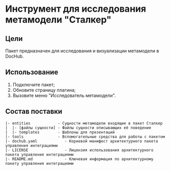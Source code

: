 # Инструмент для исследования метамодели "Сталкер"

## Цели

Пакет предназначен для исследования и визуализации метамодели в DocHub.

## Использование

1. Подключите пакет;
2. Обновите страницу плагина;
3. Вызовите меню "Исследователь метамодели".

## Состав поставки

```
|- entities            - Сущности метамодели входящие в пакет Сталкер
|  |- [файлы сущности] - Файлы сущности описывающих её поведение
|  |- templates        - Шаблоны для презентаций
|- tools               - Вспомогательные средства для работы с пакетом
|- dochub.yaml            - Корневой манифест архитектурного пакета управления интеграциями
|- LICENSE                - Лицензия использования архитектурного пакета управления интеграциями
|- README.md              - Ключевая информация по архитектурному пакету управления интеграциями
```
